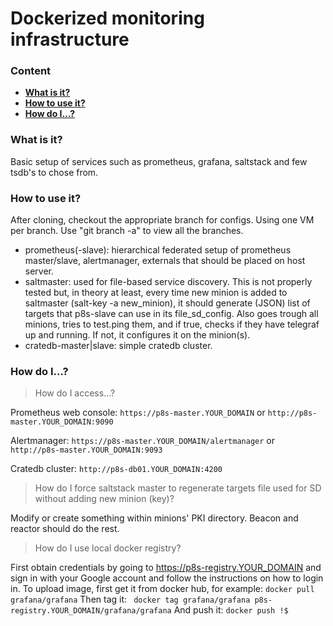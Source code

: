 # Dockerized monitoring infrastructure 
### Content
* [**What is it?**](#what-is-it)
* [**How to use it?**](#installation)
* [**How do I...?**](#how-do-i)

### What is it?
Basic setup of services such as prometheus, grafana, saltstack and few tsdb's to chose from. 

### How to use it? 
After cloning, checkout the appropriate branch for configs. Using one VM per branch.
Use "git branch -a" to view all the branches. 

- prometheus(-slave): hierarchical federated setup of prometheus master/slave, alertmanager, externals that should be placed on host server.
- saltmaster: used for file-based service discovery. This is not properly tested but, in theory at least, every time new minion is added to saltmaster (salt-key -a new_minion), it should generate (JSON) list of targets that p8s-slave can use in its file_sd_config. Also goes trough all minions, tries to test.ping them, and if true, checks if they have telegraf up and running. If not, it configures it on the minion(s). 
- cratedb-master|slave: simple cratedb cluster.

### How do I...?
>How do I access...?

Prometheus web console:
```https://p8s-master.YOUR_DOMAIN```
or
```http://p8s-master.YOUR_DOMAIN:9090```

Alertmanager:
```https://p8s-master.YOUR_DOMAIN/alertmanager```
or
```http://p8s-master.YOUR_DOMAIN:9093```

Cratedb cluster:
```http://p8s-db01.YOUR_DOMAIN:4200```

>How do I force saltstack master to regenerate targets file used for SD without adding new minion (key)?

Modify or create something within minions' PKI directory. Beacon and reactor should do the rest.

>How do I use local docker registry?

First obtain credentials by going to https://p8s-registry.YOUR_DOMAIN and sign in with your Google account and follow the instructions on how to login in.
To upload image, first get it from docker hub, for example:
```docker pull grafana/grafana```
Then tag it:
``` docker tag grafana/grafana p8s-registry.YOUR_DOMAIN/grafana/grafana```
And push it:
```docker push !$```

